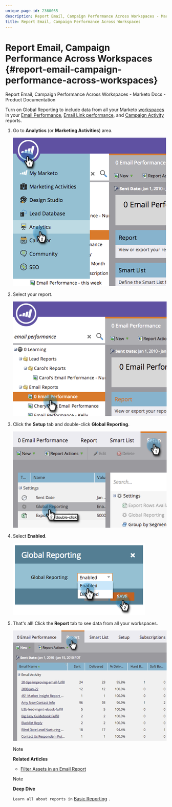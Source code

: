 ```yaml
---
unique-page-id: 2360055
description: Report Email, Campaign Performance Across Workspaces - Marketo Docs - Product Documentation
title: Report Email, Campaign Performance Across Workspaces
---
```


# Report Email, Campaign Performance Across Workspaces {#report-email-campaign-performance-across-workspaces}

Report Email, Campaign Performance Across Workspaces - Marketo Docs - Product Documentation

Turn on Global Reporting to include data from all your Marketo [workspaces](../../../../../welcome-to-marketo-docs/product-docs/administration/workspaces-and-person-partitions/create-a-new-workspace.md) in your [Email Performance](../../../../../welcome-to-marketo-docs/product-docs/email-marketing/email-programs/email-program-data/email-performance-report.md), [Email Link performance](../../../../../welcome-to-marketo-docs/product-docs/email-marketing/email-programs/email-program-data/email-link-performance-report.md), and [Campaign Activity](../../../../../welcome-to-marketo-docs/product-docs/reporting/basic-reporting/report-types/campaign-activity-report.md) reports.

1. Go to **Analytics** (or **Marketing Activities**) area.

   ![](assets/image2014-9-16-16-3a4-3a46.png)

1. Select your report.

   ![](assets/image2014-9-16-16-3a4-3a51.png)

1. Click the **Setup** tab and double-click **Global Reporting**.

   ![](assets/image2014-9-16-16-3a4-3a58.png)

1. Select **Enabled**.

   ![](assets/image2014-9-16-16-3a5-3a4.png)

1. That's all! Click the **Report** tab to see data from all your workspaces.

   ![](assets/image2014-9-16-16-3a5-3a8.png)

   >[!NOTE]
   >
   >**Related Articles**
   >
   >    
   >    
   >    * [Filter Assets in an Email Report](filter-assets-in-an-email-report.md)
   >    
   >

   >[!NOTE]
   >
   >**Deep Dive**
   >
   >
   >`Learn all about reports in` [Basic Reporting](../../../../../welcome-to-marketo-docs/product-docs/reporting/basic-reporting.md) `.`

